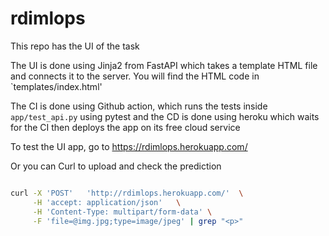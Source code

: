 # rdimlops

This repo has the UI of the task

The UI is done using Jinja2 from FastAPI which takes a template HTML file and connects it to the server. You will find the HTML code in `templates/index.html'

The CI is done using Github action, which runs the tests inside `app/test_api.py` using pytest and the CD is done using heroku which waits for the CI then deploys the app on its free cloud service 

To test the UI app, go to https://rdimlops.herokuapp.com/

Or you can Curl to upload and check the prediction 
```bash

curl -X 'POST'   'http://rdimlops.herokuapp.com/'  \
     -H 'accept: application/json'   \
     -H 'Content-Type: multipart/form-data' \
     -F 'file=@img.jpg;type=image/jpeg' | grep "<p>"

```
